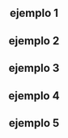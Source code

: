 <!DOCTYPE html>
<html lang="en">
<head>
    <meta charset="UTF-8">
    <meta http-equiv="X-UA-Compatible" content="IE=edge">
    <meta name="viewport" content="width=device-width, initial-scale=1.0">
    <title>Practica 2</title>
</head>
<body>
    <h2><center>ejemplo 1</center></h2>
    <h2><center>ejemplo 2</center></h2>
    <h2><center>ejemplo 3</center></h2>
    <h2><center>ejemplo 4</center></h2>
    <h2><center>ejemplo 5</center></h2>

</body>
</html>
